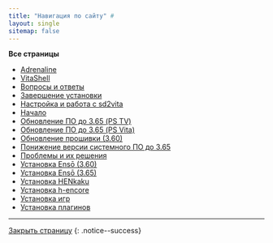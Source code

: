 ```yaml
---
title: "Навигация по сайту" #
layout: single
sitemap: false
---
```


**Все страницы**

* [Adrenaline](adrenaline)
* [VitaShell](vitashell)
* [Вопросы и ответы](faq)
* [Завершение установки](finalizing-setup)
* [Настройка и работа с sd2vita](sd2vita)
* [Начало](get-started)
* [Обновление ПО до 3.65 (PS TV)](updating-firmware-ps-tv-365)
* [Обновление ПО до 3.65 (PS Vita)](updating-firmware-ps-vita-365)
* [Обновление прошивки (3.60)](updating-to-360)
* [Понижение версии системного ПО до 3.65](downgrading-firmware)
* [Проблемы и их решения](troubleshooting)
* [Установка Ensō (3.60)](installing-enso-360)
* [Установка Ensō (3.65)](installing-enso)
* [Установка HENkaku](installing-henkaku)
* [Установка h-encore](installing-h-encore)
* [Установка игр](games)
* [Установка плагинов](plugins)

___

[Закрыть страницу](javascript:window.close();)
{: .notice--success}